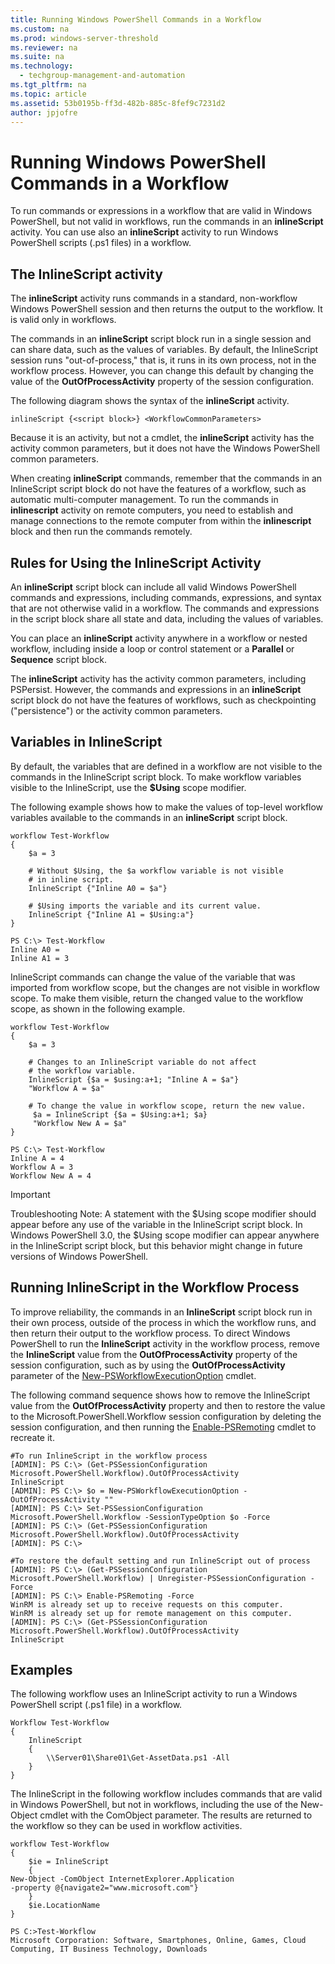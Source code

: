 ```yaml
---
title: Running Windows PowerShell Commands in a Workflow
ms.custom: na
ms.prod: windows-server-threshold
ms.reviewer: na
ms.suite: na
ms.technology: 
  - techgroup-management-and-automation
ms.tgt_pltfrm: na
ms.topic: article
ms.assetid: 53b0195b-ff3d-482b-885c-8fef9c7231d2
author: jpjofre
---
```

# Running Windows PowerShell Commands in a Workflow
To run commands or expressions in a workflow that are valid in Windows PowerShell, but not valid in workflows, run the commands in an **inlineScript** activity. You can use also an **inlineScript** activity to run Windows PowerShell scripts \(.ps1 files\) in a workflow.  
  
## The InlineScript activity  
The **inlineScript** activity runs commands in a standard, non\-workflow Windows PowerShell session and then returns the output to the workflow. It is valid only in workflows.  
  
The commands in an **inlineScript** script block run in a single session and can share data, such as the values of variables. By default, the InlineScript session runs "out\-of\-process," that is, it runs in its own process, not in the workflow process. However, you can change this default by changing the value of the **OutOfProcessActivity** property of the session configuration.  
  
The following diagram shows the syntax of the **inlineScript** activity.  
  
```  
inlineScript {<script block>} <WorkflowCommonParameters>  
```  
  
Because it is an activity, but not a cmdlet, the **inlineScript** activity has the activity common parameters, but it does not have the Windows PowerShell common parameters.  
  
When creating **inlineScript** commands, remember that the commands in an InlineScript script block do not have the features of a workflow, such as automatic multi\-computer management. To run the commands in **inlinescript** activity on remote computers, you need to establish and manage connections to the remote computer from within the **inlinescript** block and then run the commands remotely.  
  
## Rules for Using the InlineScript Activity  
An **inlineScript** script block can include all valid Windows PowerShell commands and expressions, including commands, expressions, and syntax that are not otherwise valid in a workflow. The commands and expressions in the script block share all state and data, including the values of variables.  
  
You can place an **inlineScript** activity anywhere in a workflow or nested workflow, including inside a loop or control statement or a **Parallel** or **Sequence** script block.  
  
The **inlineScript** activity has the activity common parameters, including PSPersist. However, the commands and expressions in an **inlineScript** script block do not have the features of workflows, such as checkpointing \("persistence"\) or the activity common parameters.  
  
## Variables in InlineScript  
By default, the variables that are defined in a workflow are not visible to the commands in the InlineScript script block. To make workflow variables visible to the InlineScript, use the **$Using** scope modifier.  
  
The following example shows how to make the values of top\-level workflow variables available to the commands in an **inlineScript** script block.  
  
```  
workflow Test-Workflow  
{  
    $a = 3  
  
    # Without $Using, the $a workflow variable is not visible  
    # in inline script.  
    InlineScript {"Inline A0 = $a"}  
  
    # $Using imports the variable and its current value.  
    InlineScript {"Inline A1 = $Using:a"}  
}  
  
PS C:\> Test-Workflow  
Inline A0 =   
Inline A1 = 3  
```  
  
InlineScript commands can change the value of the variable that was imported from workflow scope, but the changes are not visible in workflow scope. To make them visible, return the changed value to the workflow scope, as shown in the following example.  
  
```  
workflow Test-Workflow  
{  
    $a = 3  
  
    # Changes to an InlineScript variable do not affect  
    # the workflow variable.  
    InlineScript {$a = $using:a+1; "Inline A = $a"}  
    "Workflow A = $a"  
  
    # To change the value in workflow scope, return the new value.  
     $a = InlineScript {$a = $Using:a+1; $a}  
     "Workflow New A = $a"  
}     
  
PS C:\> Test-Workflow  
Inline A = 4  
Workflow A = 3  
Workflow New A = 4  
```  
  
> [!IMPORTANT]  
> Troubleshooting Note:  A statement with the $Using scope modifier should appear before any use of the variable in the InlineScript script block. In Windows PowerShell 3.0, the $Using scope modifier can appear anywhere in the InlineScript script block, but this behavior might change in future versions of Windows PowerShell.  
  
## Running InlineScript in the Workflow Process  
To improve reliability, the commands in an **InlineScript** script block run in their own process, outside of the process in which the workflow runs, and then return their output to the workflow process. To direct Windows PowerShell to run the **InlineScript** activity in the workflow process, remove the **InlineScript** value from the **OutOfProcessActivity** property of the session configuration, such as by using the **OutOfProcessActivity** parameter of the [New-PSWorkflowExecutionOption](http://go.microsoft.com/fwlink/?LinkID=210609) cmdlet.  
  
The following command sequence shows how to remove the InlineScript value from the **OutOfProcessActivity** property and then to restore the value to the Microsoft.PowerShell.Workflow session configuration by deleting the session configuration, and then running the [Enable-PSRemoting](http://go.microsoft.com/fwlink/?LinkID=144300) cmdlet to recreate it.  
  
```  
#To run InlineScript in the workflow process  
[ADMIN]: PS C:\> (Get-PSSessionConfiguration Microsoft.PowerShell.Workflow).OutOfProcessActivity  
InlineScript  
[ADMIN]: PS C:\> $o = New-PSWorkflowExecutionOption -OutOfProcessActivity ""  
[ADMIN]: PS C:\> Set-PSSessionConfiguration Microsoft.PowerShell.Workflow -SessionTypeOption $o -Force  
[ADMIN]: PS C:\> (Get-PSSessionConfiguration Microsoft.PowerShell.Workflow).OutOfProcessActivity  
[ADMIN]: PS C:\>   
  
#To restore the default setting and run InlineScript out of process  
[ADMIN]: PS C:\> (Get-PSSessionConfiguration Microsoft.PowerShell.Workflow) | Unregister-PSSessionConfiguration -Force  
[ADMIN]: PS C:\> Enable-PSRemoting -Force  
WinRM is already set up to receive requests on this computer.  
WinRM is already set up for remote management on this computer.  
[ADMIN]: PS C:\> (Get-PSSessionConfiguration Microsoft.PowerShell.Workflow).OutOfProcessActivity  
InlineScript  
```  
  
## Examples  
The following workflow uses an InlineScript activity to run a Windows PowerShell script \(.ps1 file\)  in a workflow.  
  
```  
Workflow Test-Workflow  
{  
    InlineScript   
    {  
        \\Server01\Share01\Get-AssetData.ps1 -All  
    }      
}  
```  
  
The InlineScript in the following workflow includes commands that are valid in Windows PowerShell, but not in workflows, including the use of the New\-Object cmdlet with the ComObject parameter. The results are returned to the workflow so they can be used in workflow activities.  
  
```  
workflow Test-Workflow  
{  
    $ie = InlineScript   
    {  
New-Object -ComObject InternetExplorer.Application   
-property @{navigate2="www.microsoft.com"}  
    }  
    $ie.LocationName      
}   
  
PS C:>Test-Workflow  
Microsoft Corporation: Software, Smartphones, Online, Games, Cloud Computing, IT Business Technology, Downloads  
```  
  

